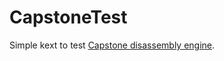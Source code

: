 CapstoneTest
============

Simple kext to test [Capstone disassembly engine](http://www.capstone-engine.org).
